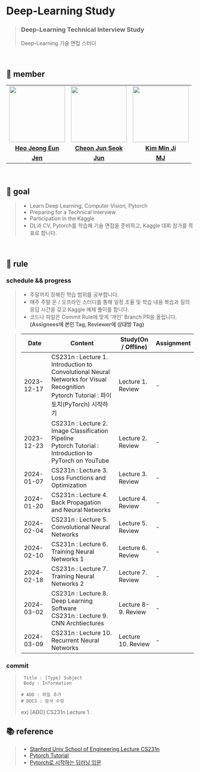 # Deep-Learning Study

> ### Deep-Learning Technical Interview Study
> Deep-Learning 기술 면접 스터디

<br>

## 👋 member 
<table>
  <tr>
    <td align="center"><a href="https://github.com/Heo-Jeong-Eun"><img src="https://avatars.githubusercontent.com/Heo-Jeong-Eun" width="150px;" alt="">
    <td align="center"><a href="https://github.com/JunSeokCheon"><img src="https://avatars.githubusercontent.com/JunSeokCheon" width="150px;" alt="">
    <td align="center"><a href="https://github.com/enddl3224"><img src="https://avatars.githubusercontent.com/enddl3224" width="150px;" alt="">
    </td>
  </tr>
  <tr>
    <td align="center"><a href="https://github.com/Heo-Jeong-Eun"><b>Heo Jeong Eun</b></td>
    <td align="center"><a href="https://github.com/JunSeokCheon"><b>Cheon Jun Seok</b></td>
    <td align="center"><a href="https://github.com/enddl3224"><b>Kim Min Ji</b></td>
  </tr>
  <tr>
    <td align="center"><a href="https://github.com/Heo-Jeong-Eun/Deep-Learning-Study/tree/Jen"><b>Jen</b></td>
    <td align="center"><a href="https://github.com/Heo-Jeong-Eun/Deep-Learning-Study/tree/Jun"><b>Jun</b></td>
    <td align="center"><a href="https://github.com/Heo-Jeong-Eun/Deep-Learning-Study/tree/MJ"><b>MJ</b></td>
  </tr>
</table>

<br>

## 🚀 goal
> - Learn Deep Learning, Computer Vision, Pytorch
> - Preparing for a Technical Interview
> - Participation in the Kaggle
> - DL과 CV, Pytorch를 학습해 기술 면접을 준비하고, Kaggle 대회 참가를 목표로 합니다. 

<br>

## 🫡 rule

### schedule && progress 
> - 주말까지 정해진 학습 범위를 공부합니다. 
> - 매주 주말 온 / 오프라인 스터디를 통해 일정 조율 및 학습 내용 복습과 질의응답 시간을 갖고 Kaggle 예제 풀이를 합니다.
> - 코드나 파일은 Commit Rule에 맞게 '개인' Branch PR을 올립니다. **(Assignees에 본인 Tag, Reviewer에 상대방 Tag)**

> | Date | Content | Study(On / Offline) | Assignment |
> | --- | --- | --- | --- |
> | 2023-12-17 | CS231n : Lecture 1. Introduction to Convolutional Neural Networks for Visual Recognition <br> Pytorch Tutorial : 파이토치(PyTorch) 시작하기 | Lecture 1. Review | - |
> | 2023-12-23 | CS231n : Lecture 2. Image Classification Pipeline <br> Pytorch Tutorial : Introduction to PyTorch on YouTube | Lecture 2. Review | - |
> | 2024-01-07 | CS231n : Lecture 3. Loss Functions and Optimization | Lecture 3. Review | - |
> | 2024-01-20 | CS231n : Lecture 4. Back Propagation and Neural Networks | Lecture 4. Review | - |
> | 2024-02-04 | CS231n : Lecture 5. Convolutional Neural Networks | Lecture 5. Review | - |
> | 2024-02-10 | CS231n : Lecture 6. Training Neural Networks 1 | Lecture 6. Review | - |
> | 2024-02-18 | CS231n : Lecture 7. Training Neural Networks 2 | Lecture 7. Review | - |
> | 2024-03-02 | CS231n : Lecture 8. Deep Learning Software <br> CS231n : Lecture 9. CNN Archtiectures | Lecture 8-9. Review | - |
> | 2024-03-09 | CS231n : Lecture 10. Recurrent Neural Networks | Lecture 10. Review | - |

### commit 
> ```shell
>  Title : [Type] Subject
>  Body : Information
>
> # ADD : 파일 추가
> # DOCS : 문서 수정
>  ```
> ex) [ADD] CS231n Lecture 1.

## 📚 reference
> - <a href = 'https://www.youtube.com/watch?v=vT1JzLTH4G4'>Stanford Univ School of Engineering Lecture CS231n</a>
> - <a href = 'https://tutorials.pytorch.kr/beginner/basics/saveloadrun_tutorial.html'>Pytorch Tutorial</a>
> - <a href = 'https://wikidocs.net/book/2788'>Pytorch로 시작하는 딥러닝 입문</a>
